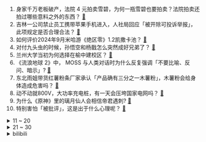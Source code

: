 1. 身家千万老板破产，法院 4 元拍卖雪碧，为何一瓶雪碧也要拍卖？法院拍卖还拍过哪些意料之外的东西？ [:link:](https://www.zhihu.com/question/667925572)
2. 吉林一公司禁止员工携带苹果手机进入，人社局回应「被开除可投诉举报」，此项规定是否合理合法？ [:link:](https://www.zhihu.com/question/668162829)
3. 如何评价2024年9月米哈游《绝区零》1.2凯撒卡池？ [:link:](https://www.zhihu.com/question/668195274)
4. 对付九头虫的时候，孙悟空和杨戬怎么突然成好兄弟了？ [:link:](https://www.zhihu.com/question/667271073)
5. 兰州大学当初为何选择在榆中建校区？ [:link:](https://www.zhihu.com/question/648419248)
6. 《流浪地球 2》中， MOSS 与人类对话时为什么反复强调「不要比喻、反问、暗示」? [:link:](https://www.zhihu.com/question/580213739)
7. 东北雨姐带货红薯粉条厂家承认「产品确有三分之一木薯粉」，木薯粉会给身体造成危害吗？ [:link:](https://www.zhihu.com/question/668070221)
8. 动不动就800V，大功率充电桩，有一天会压垮国家电网吗？ [:link:](https://www.zhihu.com/question/665890794)
9. 为什么《原神》里的璃月仙人会相信帝君遇刺? [:link:](https://www.zhihu.com/question/645064217)
10. 特别害怕「被批评」，这是出于什么心理呢？ [:link:](https://www.zhihu.com/question/664916549)
<details>
<summary>11 ~ 20</summary>

11. 陆川执导电影《749 局》定档 10 月 1 日国庆上映，对此你有何期待？ [:link:](https://www.zhihu.com/question/667047816)
12. 刀削面时是一根一根往里削，第一根入锅的面条已经煮熟时，最后一根入锅的还没熟，怎么办？第一根会不会老？ [:link:](https://www.zhihu.com/question/626500353)
13. 为什么都说珠颈斑鸠是糊弄大师？ [:link:](https://www.zhihu.com/question/458440782)
14. 合肥肥东再发 3.8 级地震，今年已发生 5 次 3 级以上地震 ，当地情况如何？为何如此频繁地震？ [:link:](https://www.zhihu.com/question/668209462)
15. 「只有牛羊才成群，猛兽永远都是独行」，所以强者的强大源自于什么？是内心的孤独吗？ [:link:](https://www.zhihu.com/question/665126027)
16. 你会因为情怀买一些稍显过时的产品吗？你购买的理由是什么？ [:link:](https://www.zhihu.com/question/664979981)
17. 如何评价《鸣潮》在1.3版本中将新五星、四星角色拆分至不同卡池，不少玩家表示是在效仿米哈游？ [:link:](https://www.zhihu.com/question/668209915)
18. 24法考客观题难度大不大？ [:link:](https://www.zhihu.com/question/667661674)
19. 《绝区零》1.2版本已更新上线，开放全新区域“外环”，大家体验如何？ [:link:](https://www.zhihu.com/question/668135481)
20. 人类是如何知道地球有45亿年？ [:link:](https://www.zhihu.com/question/649257694)
</details>
<details>
<summary>21 ~ 30</summary>

21. 如何看待华为发布首款搭载飓风散热的Wi-Fi 7路由 BE7系列，相较之前几代产品有哪些升级点？ [:link:](https://www.zhihu.com/question/668133356)
22. 为什么有的太空歌剧中的战舰连爆星都做不到? [:link:](https://www.zhihu.com/question/667484585)
23. 在买房和租房之间，同样30年，你会怎样选择？ [:link:](https://www.zhihu.com/question/667750633)
24. 为什么上班想辞职，辞职了想上班？ [:link:](https://www.zhihu.com/question/667924227)
25. 你看过的漫画中有哪些感动或者震撼的瞬间？ [:link:](https://www.zhihu.com/question/25485248)
26. 如何看待漫画家极乐鸟发文回应 A-soul 传言，称「销量带来百万级别的收入，年底只拿一万多」？ [:link:](https://www.zhihu.com/question/668047065)
27. 《反叛的鲁路修》这部作品中有哪些有趣的细节？ [:link:](https://www.zhihu.com/question/47931678)
28. 为什么中国古代都城里皇城不居中？ [:link:](https://www.zhihu.com/question/28012088)
29. 为什么国内的大多数父母，都很反对孩子养宠物？ [:link:](https://www.zhihu.com/question/652621802)
30. 职场中，被质疑能力时，应该如何回应？ [:link:](https://www.zhihu.com/question/667952932)
</details><details>
<summary>bilibili</summary>

</details>